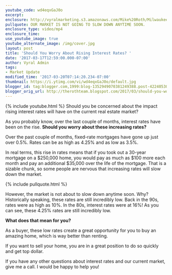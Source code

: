 ```yaml
---
youtube_code: wd4eqxGaJ0o
excerpt:
enclosure: http://vyralmarketing.s3.amazonaws.com/Mike%20Roth/Milwaukee%20Real%20Estate-%20Should%20You%20Worry%20About%20Rising%20Interest%20Rates%253F.mp4
pullquote: OUR MARKET IS NOT GOING TO SLOW DOWN ANYTIME SOON.
enclosure_type: video/mp4
enclosure_time:
use_youtube_image: true
youtube_alternate_image: /img/cover.jpg
layout: post
title: 'Should You Worry About Rising Interest Rates? '
date: '2017-03-17T12:59:00.000-07:00'
author: Vyral Admin
tags:
- Market Update
modified_time: '2017-03-20T07:14:20.234-07:00'
thumbnail: https://i.ytimg.com/vi/wd4eqxGaJ0o/default.jpg
blogger_id: tag:blogger.com,1999:blog-1352949070381249388.post-4224053084087932511
blogger_orig_url: http://therothteam.blogspot.com/2017/03/should-you-worry-about-rising-interest.html
---
```

{% include youtube.html %}
Should you be concerned about the impact rising interest rates will have on the current real estate market?

As you probably know, over the last couple of months, interest rates have been on the rise. **Should you worry about these increasing rates?**

Over the past couple of months, fixed-rate mortgages have gone up just over 0.5%. Rates can be as high as 4.25% and as low as 3.5%.

In real terms, this rise in rates means that if you took out a 30-year mortgage on a $250,000 home, you would pay as much as $100 more each month and pay an additional $35,000 over the life of the mortgage. That is a sizable chunk, so some people are nervous that increasing rates will slow down the market.

{% include pullquote.html %}

However, the market is not about to slow down anytime soon. Why? Historically speaking, these rates are still incredibly low. Back in the 90s, rates were as high as 10%. In the 80s, interest rates were at 16%! As you can see, these 4.25% rates are still incredibly low.

**What does that mean for you?**

As a buyer, these low rates create a great opportunity for you to buy an amazing home, which is way better than renting.

If you want to sell your home, you are in a great position to do so quickly and get top dollar.

If you have any other questions about interest rates and our current market, give me a call. I would be happy to help you!
